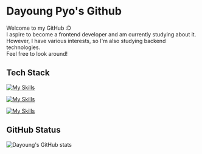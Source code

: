 # Dayoung Pyo's Github  

Welcome to my GitHub :D  
I aspire to become a frontend developer and am currently studying about it.  
However, I have various interests, so I'm also studying backend technologies.  
Feel free to look around!

## Tech Stack
[![My Skills](https://skillicons.dev/icons?i=git,github,eclipse,idea,vscode,pycharm&theme=light)](https://skillicons.dev)

[![My Skills](https://skillicons.dev/icons?i=html,css,js,ts,java,python&theme=light)](https://skillicons.dev)  

[![My Skills](https://skillicons.dev/icons?i=vue,react,spring,mysql&theme=light)](https://skillicons.dev)  

## GitHub Status
![Dayoung's GitHub stats](https://github-readme-stats.vercel.app/api?username=celestedayoung&show_icons=true&theme=vue)
